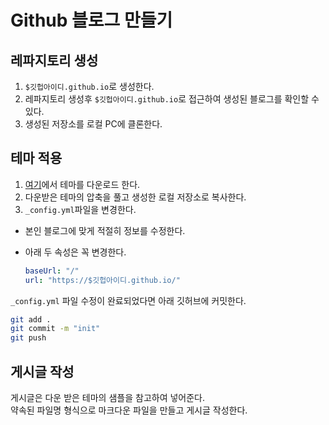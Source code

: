 # Github 블로그 만들기

## 레파지토리 생성

1. `$깃헙아이디.github.io`로 생성한다.
1. 레파지토리 생성후 `$깃헙아이디.github.io`로 접근하여 생성된 블로그를 확인할 수 있다.
1. 생성된 저장소를 로컬 PC에 클론한다.

## 테마 적용

1. [여기](http://jekyllthemes.org/)에서 테마를 다운로드 한다.
1. 다운받은 테마의 압축을 풀고 생성한 로컬 저장소로 복사한다.
1. `_config.yml`파일을 변경한다.

- 본인 블로그에 맞게 적절히 정보를 수정한다.
- 아래 두 속성은 꼭 변경한다.

  ```yml
  baseUrl: "/"
  url: "https://$깃헙아이디.github.io/"
  ```

`_config.yml` 파일 수정이 완료되었다면 아래 깃허브에 커밋한다.

```zsh
git add .
git commit -m "init"
git push
```

## 게시글 작성

게시글은 다운 받은 테마의 샘플을 참고하여 넣어준다.<br />
약속된 파일명 형식으로 마크다운 파일을 만들고 게시글 작성한다.
